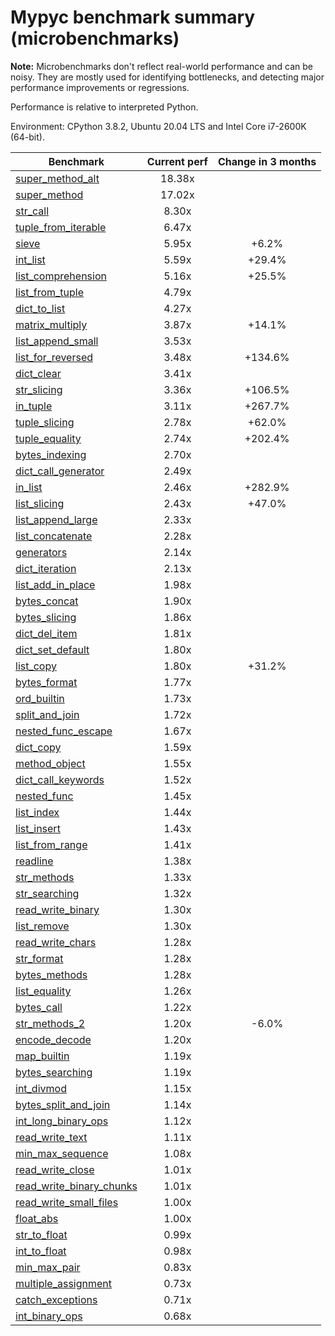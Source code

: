 # Mypyc benchmark summary (microbenchmarks)

**Note:** Microbenchmarks don't reflect real-world performance and can be noisy.
           They are mostly used for identifying bottlenecks, and detecting major performance
           improvements or regressions.

Performance is relative to interpreted Python.

Environment: CPython 3.8.2, Ubuntu 20.04 LTS and Intel Core i7-2600K (64-bit).

| Benchmark | Current perf | Change in 3 months |
| --- | :---: | :---: |
| [super_method_alt](benchmarks/super_method_alt.md) | 18.38x |  |
| [super_method](benchmarks/super_method.md) | 17.02x |  |
| [str_call](benchmarks/str_call.md) | 8.30x |  |
| [tuple_from_iterable](benchmarks/tuple_from_iterable.md) | 6.47x |  |
| [sieve](benchmarks/sieve.md) | 5.95x | +6.2% |
| [int_list](benchmarks/int_list.md) | 5.59x | +29.4% |
| [list_comprehension](benchmarks/list_comprehension.md) | 5.16x | +25.5% |
| [list_from_tuple](benchmarks/list_from_tuple.md) | 4.79x |  |
| [dict_to_list](benchmarks/dict_to_list.md) | 4.27x |  |
| [matrix_multiply](benchmarks/matrix_multiply.md) | 3.87x | +14.1% |
| [list_append_small](benchmarks/list_append_small.md) | 3.53x |  |
| [list_for_reversed](benchmarks/list_for_reversed.md) | 3.48x | +134.6% |
| [dict_clear](benchmarks/dict_clear.md) | 3.41x |  |
| [str_slicing](benchmarks/str_slicing.md) | 3.36x | +106.5% |
| [in_tuple](benchmarks/in_tuple.md) | 3.11x | +267.7% |
| [tuple_slicing](benchmarks/tuple_slicing.md) | 2.78x | +62.0% |
| [tuple_equality](benchmarks/tuple_equality.md) | 2.74x | +202.4% |
| [bytes_indexing](benchmarks/bytes_indexing.md) | 2.70x |  |
| [dict_call_generator](benchmarks/dict_call_generator.md) | 2.49x |  |
| [in_list](benchmarks/in_list.md) | 2.46x | +282.9% |
| [list_slicing](benchmarks/list_slicing.md) | 2.43x | +47.0% |
| [list_append_large](benchmarks/list_append_large.md) | 2.33x |  |
| [list_concatenate](benchmarks/list_concatenate.md) | 2.28x |  |
| [generators](benchmarks/generators.md) | 2.14x |  |
| [dict_iteration](benchmarks/dict_iteration.md) | 2.13x |  |
| [list_add_in_place](benchmarks/list_add_in_place.md) | 1.98x |  |
| [bytes_concat](benchmarks/bytes_concat.md) | 1.90x |  |
| [bytes_slicing](benchmarks/bytes_slicing.md) | 1.86x |  |
| [dict_del_item](benchmarks/dict_del_item.md) | 1.81x |  |
| [dict_set_default](benchmarks/dict_set_default.md) | 1.80x |  |
| [list_copy](benchmarks/list_copy.md) | 1.80x | +31.2% |
| [bytes_format](benchmarks/bytes_format.md) | 1.77x |  |
| [ord_builtin](benchmarks/ord_builtin.md) | 1.73x |  |
| [split_and_join](benchmarks/split_and_join.md) | 1.72x |  |
| [nested_func_escape](benchmarks/nested_func_escape.md) | 1.67x |  |
| [dict_copy](benchmarks/dict_copy.md) | 1.59x |  |
| [method_object](benchmarks/method_object.md) | 1.55x |  |
| [dict_call_keywords](benchmarks/dict_call_keywords.md) | 1.52x |  |
| [nested_func](benchmarks/nested_func.md) | 1.45x |  |
| [list_index](benchmarks/list_index.md) | 1.44x |  |
| [list_insert](benchmarks/list_insert.md) | 1.43x |  |
| [list_from_range](benchmarks/list_from_range.md) | 1.41x |  |
| [readline](benchmarks/readline.md) | 1.38x |  |
| [str_methods](benchmarks/str_methods.md) | 1.33x |  |
| [str_searching](benchmarks/str_searching.md) | 1.32x |  |
| [read_write_binary](benchmarks/read_write_binary.md) | 1.30x |  |
| [list_remove](benchmarks/list_remove.md) | 1.30x |  |
| [read_write_chars](benchmarks/read_write_chars.md) | 1.28x |  |
| [str_format](benchmarks/str_format.md) | 1.28x |  |
| [bytes_methods](benchmarks/bytes_methods.md) | 1.28x |  |
| [list_equality](benchmarks/list_equality.md) | 1.26x |  |
| [bytes_call](benchmarks/bytes_call.md) | 1.22x |  |
| [str_methods_2](benchmarks/str_methods_2.md) | 1.20x | -6.0% |
| [encode_decode](benchmarks/encode_decode.md) | 1.20x |  |
| [map_builtin](benchmarks/map_builtin.md) | 1.19x |  |
| [bytes_searching](benchmarks/bytes_searching.md) | 1.19x |  |
| [int_divmod](benchmarks/int_divmod.md) | 1.15x |  |
| [bytes_split_and_join](benchmarks/bytes_split_and_join.md) | 1.14x |  |
| [int_long_binary_ops](benchmarks/int_long_binary_ops.md) | 1.12x |  |
| [read_write_text](benchmarks/read_write_text.md) | 1.11x |  |
| [min_max_sequence](benchmarks/min_max_sequence.md) | 1.08x |  |
| [read_write_close](benchmarks/read_write_close.md) | 1.01x |  |
| [read_write_binary_chunks](benchmarks/read_write_binary_chunks.md) | 1.01x |  |
| [read_write_small_files](benchmarks/read_write_small_files.md) | 1.00x |  |
| [float_abs](benchmarks/float_abs.md) | 1.00x |  |
| [str_to_float](benchmarks/str_to_float.md) | 0.99x |  |
| [int_to_float](benchmarks/int_to_float.md) | 0.98x |  |
| [min_max_pair](benchmarks/min_max_pair.md) | 0.83x |  |
| [multiple_assignment](benchmarks/multiple_assignment.md) | 0.73x |  |
| [catch_exceptions](benchmarks/catch_exceptions.md) | 0.71x |  |
| [int_binary_ops](benchmarks/int_binary_ops.md) | 0.68x |  |
